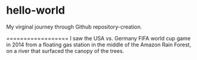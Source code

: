 # hello-world
My virginal journey through Github repository-creation. 

==================
I saw the USA vs. Germany FIFA world cup game in 2014 from a floating gas station in the middle of the Amazon Rain Forest, on a river that surfaced the canopy of the trees.  
